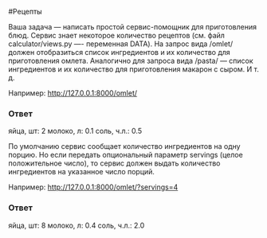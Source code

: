 #Рецепты

Ваша задача — написать простой сервис-помощник для приготовления блюд.
Сервис знает некоторое количество рецептов (см. файл calculator/views.py —- переменная DATA).
На запрос вида /omlet/ должен отобразиться список ингредиентов и их количество для приготовления омлета. Аналогично для запроса вида /pasta/ — список ингредиентов и их количество для приготовления макарон с сыром. И т. д.

Например:
http://127.0.0.1:8000/omlet/

### Ответ
яйца, шт: 2
молоко, л: 0.1
соль, ч.л.: 0.5

По умолчанию сервис сообщает количество ингредиентов на одну порцию. Но если передать опциональный параметр servings (целое положительное число), то сервис должен выдать количество ингредиентов на указанное число порций.

Например:
http://127.0.0.1:8000/omlet/?servings=4

### Ответ
яйца, шт: 8
молоко, л: 0.4
соль, ч.л.: 2.0

